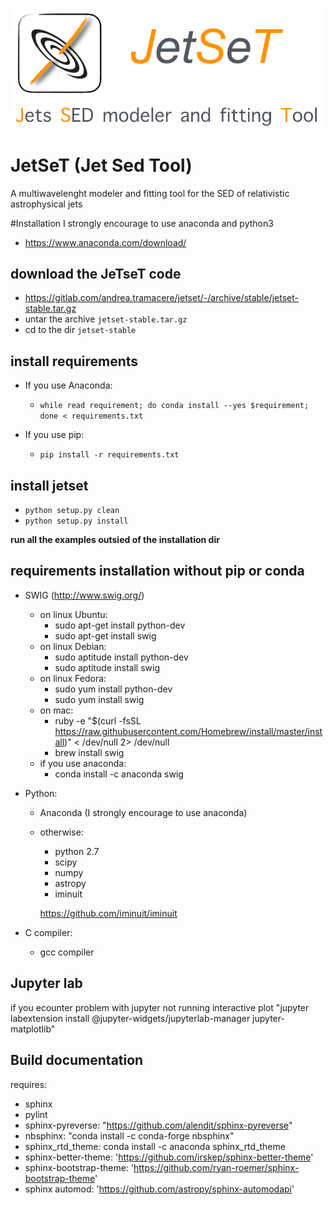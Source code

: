 ![Alt text](logo/logo_large.tiff)

JetSeT (Jet Sed Tool)
=====================

A multiwavelenght modeler and fitting tool for the SED of relativistic  astrophysical jets







#Installation
 I strongly encourage to use anaconda and python3
 - https://www.anaconda.com/download/

## download the JeTseT code
- https://gitlab.com/andrea.tramacere/jetset/-/archive/stable/jetset-stable.tar.gz
- untar the  archive  `jetset-stable.tar.gz`
- cd to  the dir `jetset-stable`

## install requirements
    
   - If you use Anaconda: 
     * `while read requirement; do conda install --yes $requirement; done < requirements.txt`
   
   - If you use pip:
     * `pip install -r requirements.txt `


## install jetset
- `python setup.py clean`
- `python setup.py install`

**run all the examples outsied of the installation dir**

requirements installation without pip or conda
---------------------------------
- SWIG (http://www.swig.org/)
    - on linux Ubuntu:
        - sudo apt-get install python-dev
        - sudo apt-get install swig
     - on linux Debian:
        - sudo aptitude install python-dev
        - sudo aptitude install swig
     - on linux Fedora:
        - sudo yum install python-dev
        - sudo yum install swig
     - on mac:
        - ruby -e "$(curl -fsSL https://raw.githubusercontent.com/Homebrew/install/master/install)" < /dev/null 2> /dev/null
        - brew install swig
     - if you use anaconda:
        - conda install -c anaconda swig
        
 - Python:
     - Anaconda (I strongly encourage to use anaconda)
     - otherwise:
        - python 2.7
        - scipy
        - numpy
        - astropy
        - iminuit
        
        https://github.com/iminuit/iminuit
        
 - C compiler:
    - gcc compiler

Jupyter lab
--------------------
if you ecounter problem with jupyter not running interactive plot
"jupyter labextension install @jupyter-widgets/jupyterlab-manager jupyter-matplotlib"

Build documentation
-------------------
 requires: 
    
 - sphinx
 - pylint
 - sphinx-pyreverse: "https://github.com/alendit/sphinx-pyreverse"
 - nbsphinx: "conda install -c conda-forge nbsphinx"
 - sphinx_rtd_theme: conda install -c anaconda sphinx_rtd_theme 
 - sphinx-better-theme: 'https://github.com/irskep/sphinx-better-theme' 
 - sphinx-bootstrap-theme: 'https://github.com/ryan-roemer/sphinx-bootstrap-theme'
 - sphinx automod: 'https://github.com/astropy/sphinx-automodapi'    